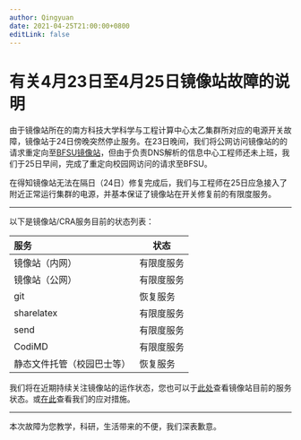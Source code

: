 ```yaml
---
author: Qingyuan
date: 2021-04-25T21:00:00+0800
editLink: false
---
```

# 有关4月23日至4月25日镜像站故障的说明

由于镜像站所在的南方科技大学科学与工程计算中心太乙集群所对应的电源开关故障，镜像站于24日傍晚突然停止服务。在23日晚间，我们将公网访问镜像站的的请求重定向至[BFSU镜像站](https://mirrors.bfsu.edu.cn/)，但由于负责DNS解析的信息中心工程师还未上班，我们于25日早间，完成了重定向校园网访问的请求至BFSU。

在得知镜像站无法在隔日（24日）修复完成后，我们与工程师在25日应急接入了附近正常运行集群的电源，并基本保证了镜像站在开关修复前的有限度服务。

---

以下是镜像站/CRA服务目前的状态列表：

| 服务                       | 状态       |
| :------------------------- | ---------- |
| 镜像站（内网）             | 有限度服务 |
| 镜像站（公网）             | 有限度服务 |
| git                        | 恢复服务   |
| sharelatex                 | 有限度服务 |
| send                       | 有限度服务 |
| CodiMD                     | 有限度服务 |
| 静态文件托管（校园巴士等） | 恢复服务   |

我们将在近期持续关注镜像站的运作状态，您也可以于[此处](https://monitor.cra.moe/service/hpc-mirrors)查看镜像站目前的服务状态。或[在此](https://c.cra.moe/t/topic/90)查看我们的应对措施。

---

本次故障为您教学，科研，生活带来的不便，我们深表歉意。

